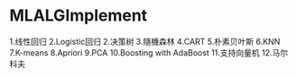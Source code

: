 # MLALGImplement
1.线性回归 2.Logistic回归 2.决策树 3.隨機森林 4.CART 5.朴素贝叶斯 6.KNN 7.K-means 8.Apriori  9.PCA 10.Boosting with AdaBoost 11.支持向量机 12.马尔科夫
